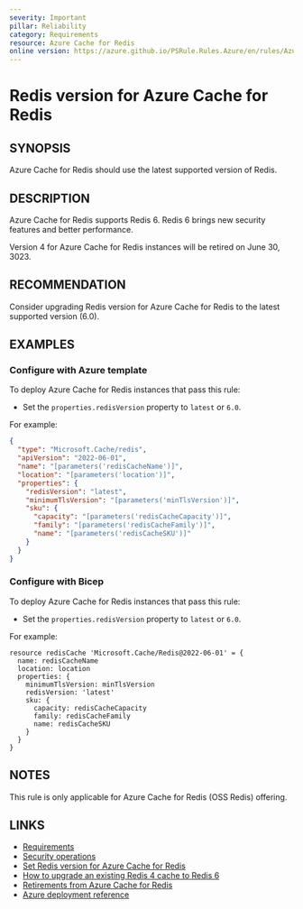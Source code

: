 ```yaml
---
severity: Important
pillar: Reliability
category: Requirements
resource: Azure Cache for Redis
online version: https://azure.github.io/PSRule.Rules.Azure/en/rules/Azure.Redis.Version/
---
```


# Redis version for Azure Cache for Redis

## SYNOPSIS

Azure Cache for Redis should use the latest supported version of Redis.

## DESCRIPTION

Azure Cache for Redis supports Redis 6. Redis 6 brings new security features and better performance.

Version 4 for Azure Cache for Redis instances will be retired on June 30, 3023.

## RECOMMENDATION

Consider upgrading Redis version for Azure Cache for Redis to the latest supported version (6.0).

## EXAMPLES

### Configure with Azure template

To deploy Azure Cache for Redis instances that pass this rule:

- Set the `properties.redisVersion` property to `latest` or `6.0`.

For example:

```json
{
  "type": "Microsoft.Cache/redis",
  "apiVersion": "2022-06-01",
  "name": "[parameters('redisCacheName')]",
  "location": "[parameters('location')]",
  "properties": {
    "redisVersion": "latest",
    "minimumTlsVersion": "[parameters('minTlsVersion')]",
    "sku": {
      "capacity": "[parameters('redisCacheCapacity')]",
      "family": "[parameters('redisCacheFamily')]",
      "name": "[parameters('redisCacheSKU')]"
    }
  }
}
```

### Configure with Bicep

To deploy Azure Cache for Redis instances that pass this rule:

- Set the `properties.redisVersion` property to `latest` or `6.0`.

For example:

```bicep
resource redisCache 'Microsoft.Cache/Redis@2022-06-01' = {
  name: redisCacheName
  location: location
  properties: {
    minimumTlsVersion: minTlsVersion
    redisVersion: 'latest'
    sku: {
      capacity: redisCacheCapacity
      family: redisCacheFamily
      name: redisCacheSKU
    }
  }
}
```

## NOTES

This rule is only applicable for Azure Cache for Redis (OSS Redis) offering.

## LINKS

- [Requirements](https://learn.microsoft.com/azure/architecture/framework/resiliency/design-requirements)
- [Security operations](https://learn.microsoft.com/azure/architecture/framework/security/security-operations)
- [Set Redis version for Azure Cache for Redis](https://learn.microsoft.com/azure/azure-cache-for-redis/cache-how-to-version)
- [How to upgrade an existing Redis 4 cache to Redis 6](https://learn.microsoft.com/azure/azure-cache-for-redis/cache-how-to-upgrade)
- [Retirements from Azure Cache for Redis](https://learn.microsoft.com/azure/azure-cache-for-redis/cache-retired-features)
- [Azure deployment reference](https://learn.microsoft.com/azure/templates/microsoft.cache/redis)
